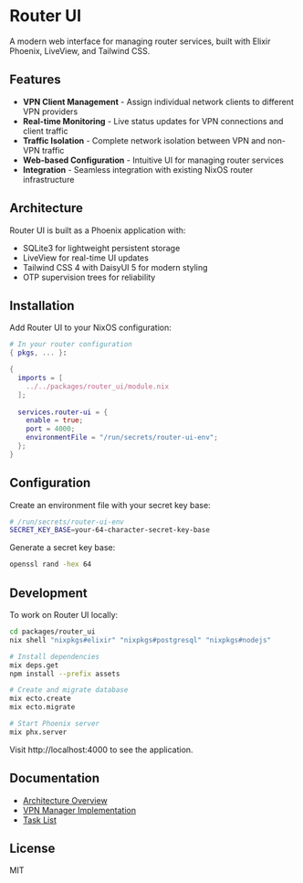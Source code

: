 # Router UI

A modern web interface for managing router services, built with Elixir Phoenix, LiveView, and Tailwind CSS.

## Features

- **VPN Client Management** - Assign individual network clients to different VPN providers
- **Real-time Monitoring** - Live status updates for VPN connections and client traffic
- **Traffic Isolation** - Complete network isolation between VPN and non-VPN traffic
- **Web-based Configuration** - Intuitive UI for managing router services
- **Integration** - Seamless integration with existing NixOS router infrastructure

## Architecture

Router UI is built as a Phoenix application with:
- SQLite3 for lightweight persistent storage
- LiveView for real-time UI updates
- Tailwind CSS 4 with DaisyUI 5 for modern styling
- OTP supervision trees for reliability

## Installation

Add Router UI to your NixOS configuration:

```nix
# In your router configuration
{ pkgs, ... }:

{
  imports = [
    ../../packages/router_ui/module.nix
  ];
  
  services.router-ui = {
    enable = true;
    port = 4000;
    environmentFile = "/run/secrets/router-ui-env";
  };
}
```

## Configuration

Create an environment file with your secret key base:

```bash
# /run/secrets/router-ui-env
SECRET_KEY_BASE=your-64-character-secret-key-base
```

Generate a secret key base:
```bash
openssl rand -hex 64
```

## Development

To work on Router UI locally:

```bash
cd packages/router_ui
nix shell "nixpkgs#elixir" "nixpkgs#postgresql" "nixpkgs#nodejs"

# Install dependencies
mix deps.get
npm install --prefix assets

# Create and migrate database
mix ecto.create
mix ecto.migrate

# Start Phoenix server
mix phx.server
```

Visit http://localhost:4000 to see the application.

## Documentation

- [Architecture Overview](docs/router-ui-architecture.md)
- [VPN Manager Implementation](docs/vpn-manager-implementation.md)
- [Task List](TASK.md)

## License

MIT